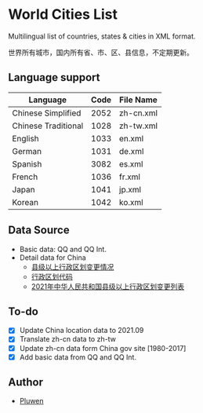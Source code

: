 # World Cities List

Multilingual list of countries, states & cities in XML format.

世界所有城市，国内所有省、市、区、县信息，不定期更新。

## Language support

| Language            | Code | File Name  |
| ------------------- | ---- | ---------- |
| Chinese Simplified  | 2052 | zh-cn.xml  |
| Chinese Traditional | 1028 | zh-tw.xml  |
| English             | 1033 | en.xml     |
| German              | 1031 | de.xml     |
| Spanish             | 3082 | es.xml     |
| French              | 1036 | fr.xml     |
| Japan               | 1041 | jp.xml     |
| Korean              | 1042 | ko.xml     |

## Data Source

* Basic data: QQ and QQ Int.
* Detail data for China
  * [县级以上行政区划变更情况](http://www.mca.gov.cn/article/sj/xzqh/2020/)
  * [行政区划代码](http://www.mca.gov.cn/article/sj/xzqh/)
  * [2021年中华人民共和国县级以上行政区划变更列表](https://zh.wikipedia.org/wiki/2021%E5%B9%B4%E4%B8%AD%E5%8D%8E%E4%BA%BA%E6%B0%91%E5%85%B1%E5%92%8C%E5%9B%BD%E5%8E%BF%E7%BA%A7%E4%BB%A5%E4%B8%8A%E8%A1%8C%E6%94%BF%E5%8C%BA%E5%88%92%E5%8F%98%E6%9B%B4%E5%88%97%E8%A1%A8)

## To-do

- [x] Update China location data to 2021.09
- [x] Translate zh-cn data to zh-tw
- [x] Update zh-cn data form China gov site [1980-2017]
- [x] Add basic data from QQ and QQ Int.

## Author

* [Pluwen](https://twitter.com/pluwen)
